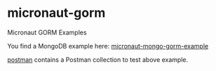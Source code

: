 # micronaut-gorm

Micronaut GORM Examples

You find a MongoDB example here: [micronaut-mongo-gorm-example](https://github.com/jeantessier/micronaut-mongo-gorm-example)

[postman](src/main/postman) contains a Postman collection to test above example.
